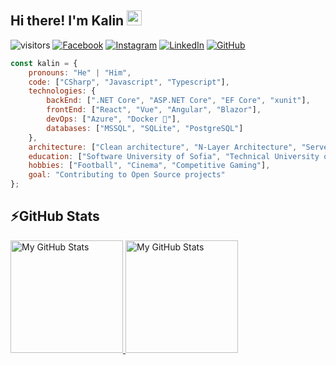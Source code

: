 ## Hi there! I'm Kalin <img src="https://media.giphy.com/media/hvRJCLFzcasrR4ia7z/giphy.gif" width="24px" height="24px">

![visitors](https://visitor-badge.glitch.me/badge?page_id=kalintsenkov)
[![Facebook](https://img.shields.io/badge/-Facebook-00B2FF?style=flat-square&logo=Facebook&logoColor=white)](https://www.facebook.com/kalin.tsenkow/)
[![Instagram](https://img.shields.io/badge/-Instagram-e4405f?style=flat-square&logo=Instagram&logoColor=white)](https://www.instagram.com/kalintsenkov/) 
[![LinkedIn](https://img.shields.io/badge/-LinkedIn-0e76a8?style=flat-square&logo=Linkedin&logoColor=white)](https://www.linkedin.com/in/kalintsenkov/) 
[![GitHub](https://img.shields.io/badge/-Github-000000?style=flat-square&logo=Github&logoColor=white)](https://github.com/kalintsenkov)

```javascript
const kalin = {
    pronouns: "He" | "Him",
    code: ["CSharp", "Javascript", "Typescript"],
    technologies: {
        backEnd: [".NET Core", "ASP.NET Core", "EF Core", "xunit"],
        frontEnd: ["React", "Vue", "Angular", "Blazor"],
        devOps: ["Azure", "Docker 🐳"],
        databases: ["MSSQL", "SQLite", "PostgreSQL"]
    },
    architecture: ["Clean architecture", "N-Layer Architecture", "Serverless Architecture", "Microservices"],
    education: ["Software University of Sofia", "Technical University of Sofia"],
    hobbies: ["Football", "Cinema", "Competitive Gaming"],
    goal: "Contributing to Open Source projects"
};
```

## ⚡GitHub Stats

<a href="https://github.com/kalintsenkov">
  <img height="180em" alt="My GitHub Stats" src="https://github-readme-stats.vercel.app/api?username=kalintsenkov&show_icons=true&bg_color=00000000&hide_border=true&text_color=3498db&&count_private=true&include_all_commits=true" />

  <img height="180em" alt="My GitHub Stats" src="https://github-readme-stats.vercel.app/api/top-langs/?username=kalintsenkov&langs_count=8&layout=compact&hide_border=true&bg_color=00000000&text_color=3498db&&count_private=true&include_all_commits=true" />
</a>
